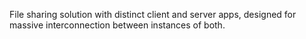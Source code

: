 <!--
name: 'smoothcloud'
tools: ['MEAN']
completeness: 15
-->

File sharing solution with distinct client and server apps, designed for massive interconnection between instances of both.